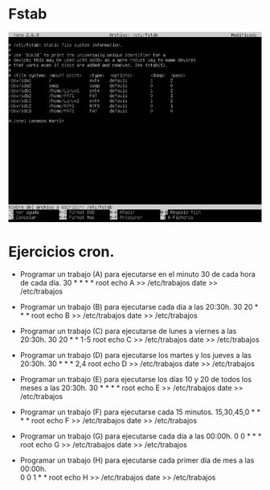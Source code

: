 # Fstab




<img src="https://github.com/LionelLorenzoMartin/Fstab-Crontab/blob/master/photo_2017-05-25_16-36-34.jpg" />




# Ejercicios cron.  
- Programar un trabajo (A) para ejecutarse en el minuto 30 de cada hora de cada día.
30 * * * * root echo A >> /etc/trabajos
date >> /etc/trabajos

- Programar un trabajo (B) para ejecutarse cada día a las 20:30h.
30 20 * * * root echo B >> /etc/trabajos
date >> /etc/trabajos

- Programar un trabajo (C) para ejecutarse de lunes a viernes a las 20:30h.
30 20 * * 1-5 root echo C >> /etc/trabajos
date >> /etc/trabajos

- Programar un trabajo (D) para ejecutarse los martes y los jueves a las 20:30h.
30 * * * 2,4 root echo D >> /etc/trabajos
date >> /etc/trabajos

- Programar un trabajo (E) para ejecutarse los días 10 y 20 de todos los meses a las 20:30h.
30 * * * * root echo E >> /etc/trabajos
date >> /etc/trabajos

- Programar un trabajo (F) para ejecutarse cada 15 minutos.
15,30,45,0 * * * * root echo F >> /etc/trabajos
date >> /etc/trabajos

- Programar un trabajo (G) para ejecutarse cada día a las 00:00h.
0 0 * * * root echo G >> /etc/trabajos
date >> /etc/trabajos

- Programar un trabajo (H) para ejecutarse cada primer día de mes a las 00:00h.  
0 0 1 * * root echo H >> /etc/trabajos
date >> /etc/trabajos
